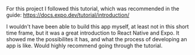 For this project I followed this tutorial, which was recommended in the guide: https://docs.expo.dev/tutorial/introduction/

I wouldn't have been able to build this app myself, at least not in this short time frame, but it was a great introduction to React Native and Expo. It showed me the possibilites it has, and what the process of developing an app is like. 
Would highly recommend going through the tutorial.